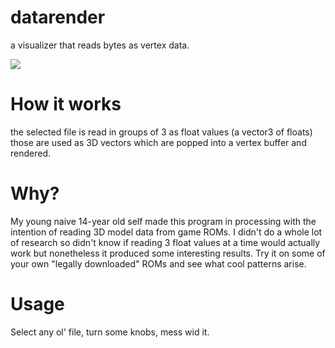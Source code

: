 # datarender
a visualizer that reads bytes as vertex data.

![](https://i.gyazo.com/6f82cbea09912adce681957ec7204508.png)

# How it works
the selected file is read in groups of 3 as float values (a vector3 of floats)
those are used as 3D vectors which are popped into a vertex buffer and rendered.

# Why?
My young naive 14-year old self made this program in processing with the intention of reading 3D model data from game ROMs.
I didn't do a whole lot of research so didn't know if reading 3 float values at a time would actually work but nonetheless it produced some interesting results. 
Try it on some of your own "legally downloaded" ROMs and see what cool patterns arise.

# Usage
Select any ol' file, turn some knobs, mess wid it.
